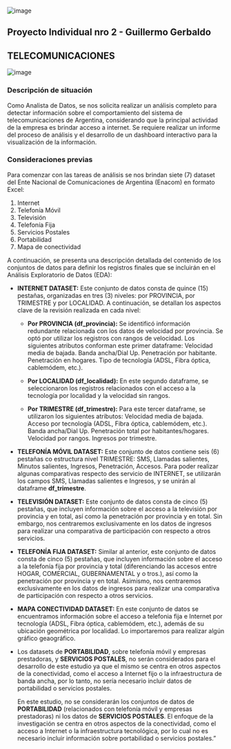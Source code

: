 ![image](https://github.com/user-attachments/assets/7d01830e-6d33-4dce-aa10-dd0168391332)


## Proyecto Individual nro 2 - Guillermo Gerbaldo



## TELECOMUNICACIONES

![image](https://github.com/user-attachments/assets/e6d45c51-1051-41ce-96ec-a9673e014142)


### Descripción de situación
Como Analista de Datos, se nos solicita realizar un análisis completo para detectar información sobre el comportamiento del sistema de telecomunicaciones
de Argentina, considerando que la principal actividad de la empresa es brindar acceso a internet. Se requiere realizar un informe del proceso de análisis
y el desarrollo de un dashboard interactivo para la visualización de la información.

### Consideraciones previas
Para comenzar con las tareas de análisis se nos brindan siete (7) dataset del Ente Nacional de Comunicaciones de Argentina (Enacom) en formato Excel:

1. Internet
2. Telefonía Móvil
3. Televisión
4. Telefonía Fija
5. Servicios Postales
6. Portabilidad
7. Mapa de conectividad

A continuación, se presenta una descripción detallada del contenido de los conjuntos de datos para definir los registros finales que se incluirán en el Análisis Exploratorio de Datos (EDA):

- **INTERNET DATASET:**
  Este conjunto de datos consta de quince (15) pestañas, organizadas en tres (3) niveles: por PROVINCIA, por TRIMESTRE y por LOCALIDAD. A continuación, se detallan los aspectos clave de la revisión realizada en cada nivel:
  
  - **Por PROVINCIA (df_provincia):** Se identificó información redundante relacionada con los datos de velocidad por provincia. Se optó por utilizar los registros con rangos de velocidad. Los siguientes atributos conforman este primer dataframe: Velocidad media de bajada.
      Banda ancha/Dial Up.
      Penetración por habitante.
      Penetración en hogares.
      Tipo de tecnología (ADSL, Fibra óptica, cablemódem, etc.).

  - **Por LOCALIDAD (df_localidad):** En este segundo dataframe, se seleccionaron los registros relacionados con el acceso a la tecnología por localidad y la velocidad sin rangos.
    
  - **Por TRIMESTRE (df_trimestre):** Para este tercer dataframe, se utilizaron los siguientes atributos:
      Velocidad media de bajada.
      Acceso por tecnología (ADSL, Fibra óptica, cablemódem, etc.).
      Banda ancha/Dial Up.
      Penetración total por habitantes/hogares.
      Velocidad por rangos.
      Ingresos por trimestre.
 

- **TELEFONÍA MÓVIL DATASET:**
  Este conjunto de datos contiene seis (6) pestañas co estructura nivel TRIMESTRE: SMS, Llamadas salientes, Minutos salientes, Ingresos, Penetración, Accesos.
  Para poder realizar algunas comparativas respecto des servicio de INTERNET, se utilizarán los campos SMS, Llamadas salientes e Ingresos, y se unirán al dataframe **df_trimestre**.

- **TELEVISIÓN DATASET:**
  Este conjunto de datos consta de cinco (5) pestañas, que incluyen información sobre el acceso a la televisión por provincia y en total, así como la penetración por provincia y en total. Sin embargo, nos centraremos exclusivamente en los datos de ingresos para realizar una comparativa de participación con respecto a otros servicios.

- **TELEFONÍA FIJA DATASET:**
   Similar al anterior, este conjunto de datos consta de cinco (5) pestañas, que incluyen información sobre el acceso a la telefonía fija por provincia y total (diferenciando las
  accesos entre HOGAR, COMERCIAL, GUBERNAMENTAL y o  tros.), así como la penetración por provincia y en total. Asimismo, nos centraremos exclusivamente en los datos de ingresos para realizar una comparativa de participación con respecto a otros servicios.

- **MAPA CONECTIVIDAD DATASET:**
   En este conjunto de datos se encuentramos información sobre el acceso a telefonia fija e Internet por tecnología (ADSL, Fibra óptica, cablemódem, etc.), además de su
  ubicación geométrica por localidad. Lo importaremos para realizar algún gráfico geaográfico.

- Los datasets de **PORTABILIDAD**, sobre telefonía móvil y empresas prestadoras, y **SERVICIOS POSTALES**, no serán considerados para el desarrollo de este estudio
  ya que el mismo se centra en otros aspectos de la conectividad, como el acceso a Internet fijo o la infraestructura de banda ancha, por lo tanto, no sería necesario incluir datos de portabilidad o servicios postales.

  En este estudio, no se considerarán los conjuntos de datos de **PORTABILIDAD** (relacionados con telefonía móvil y empresas prestadoras) ni los datos de **SERVICIOS POSTALES**. El enfoque de la investigación se centra en otros aspectos de la conectividad, como el acceso a Internet o la infraestructura tecnológica, por lo cual no es necesario incluir información sobre portabilidad o servicios postales.”
  
